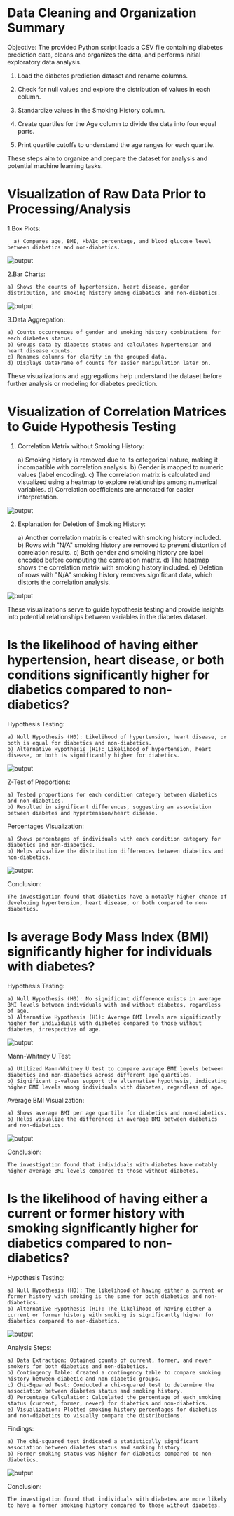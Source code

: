 
# Data Cleaning and Organization Summary
Objective:
The provided Python script loads a CSV file containing diabetes prediction data, cleans and organizes the data, and performs initial exploratory data analysis.

1. Load the diabetes prediction dataset and rename columns.

2. Check for null values and explore the distribution of values in each column.

3. Standardize values in the Smoking History column.

4. Create quartiles for the Age column to divide the data into four equal parts.
   
5. Print quartile cutoffs to understand the age ranges for each quartile.

These steps aim to organize and prepare the dataset for analysis and potential machine learning tasks.

# Visualization of Raw Data Prior to Processing/Analysis

1.Box Plots:

      a) Compares age, BMI, HbA1c percentage, and blood glucose level between diabetics and non-diabetics.

![output](https://github.com/10H-K/diabetes/assets/152930492/92b37e17-d962-41b6-99d5-cce1ec401903)

2.Bar Charts:

    a) Shows the counts of hypertension, heart disease, gender distribution, and smoking history among diabetics and non-diabetics.

![output](https://github.com/10H-K/diabetes/assets/152930492/ae5d2d65-c720-48cb-ba21-08d9c3f6d3d1)

3.Data Aggregation:

    a) Counts occurrences of gender and smoking history combinations for each diabetes status.
    b) Groups data by diabetes status and calculates hypertension and heart disease counts.
    c) Renames columns for clarity in the grouped data.
    d) Displays DataFrame of counts for easier manipulation later on.

These visualizations and aggregations help understand the dataset before further analysis or modeling for diabetes prediction.

# Visualization of Correlation Matrices to Guide Hypothesis Testing
1. Correlation Matrix without Smoking History:

    a) Smoking history is removed due to its categorical nature, making it incompatible with correlation analysis.
    b) Gender is mapped to numeric values (label encoding).
    c) The correlation matrix is calculated and visualized using a heatmap to explore relationships among numerical variables.
    d) Correlation coefficients are annotated for easier interpretation.

![output](https://github.com/10H-K/diabetes/assets/152930492/622b4bc0-6488-4f63-a581-9b3501570980)

2. Explanation for Deletion of Smoking History:

    a) Another correlation matrix is created with smoking history included.
    b) Rows with "N/A" smoking history are removed to prevent distortion of correlation results.
    c) Both gender and smoking history are label encoded before computing the correlation matrix.
    d) The heatmap shows the correlation matrix with smoking history included.
    e) Deletion of rows with "N/A" smoking history removes significant data, which distorts the correlation analysis.

![output](https://github.com/10H-K/diabetes/assets/152930492/e454e925-4df3-4013-ad0a-cfc4752bbb18)

These visualizations serve to guide hypothesis testing and provide insights into potential relationships between variables in the diabetes dataset.

# Is the likelihood of having either hypertension, heart disease, or both conditions significantly higher for diabetics compared to non-diabetics?
Hypothesis Testing:

    a) Null Hypothesis (H0): Likelihood of hypertension, heart disease, or both is equal for diabetics and non-diabetics.
    b) Alternative Hypothesis (H1): Likelihood of hypertension, heart disease, or both is significantly higher for diabetics.

![output](https://github.com/10H-K/diabetes/assets/152930492/9c8d4569-7968-445b-8a37-ada9ad22c095)

Z-Test of Proportions:

    a) Tested proportions for each condition category between diabetics and non-diabetics.
    b) Resulted in significant differences, suggesting an association between diabetes and hypertension/heart disease.

Percentages Visualization:

    a) Shows percentages of individuals with each condition category for diabetics and non-diabetics.
    b) Helps visualize the distribution differences between diabetics and non-diabetics.

![output](https://github.com/10H-K/diabetes/assets/152930492/2add401f-01a7-4c92-a0f7-b2ff9d1def22)

Conclusion:
    
    The investigation found that diabetics have a notably higher chance of developing hypertension, heart disease, or both compared to non-diabetics.

# Is average Body Mass Index (BMI) significantly higher for individuals with diabetes?
Hypothesis Testing:

    a) Null Hypothesis (H0): No significant difference exists in average BMI levels between individuals with and without diabetes, regardless of age.
    b) Alternative Hypothesis (H1): Average BMI levels are significantly higher for individuals with diabetes compared to those without diabetes, irrespective of age.

![output](https://github.com/10H-K/diabetes/assets/152930492/a1dfc338-3d1a-4219-9d95-d1cccec031e6)

Mann-Whitney U Test:

    a) Utilized Mann-Whitney U test to compare average BMI levels between diabetics and non-diabetics across different age quartiles.
    b) Significant p-values support the alternative hypothesis, indicating higher BMI levels among individuals with diabetes, regardless of age.

Average BMI Visualization:

    a) Shows average BMI per age quartile for diabetics and non-diabetics.
    b) Helps visualize the differences in average BMI between diabetics and non-diabetics.

![output](https://github.com/10H-K/diabetes/assets/152930492/fdff0650-0e79-4698-9fb9-4782068cfb3b)

Conclusion:
    
    The investigation found that individuals with diabetes have notably higher average BMI levels compared to those without diabetes. 

# Is the likelihood of having either a current or former history with smoking significantly higher for diabetics compared to non-diabetics?
Hypothesis Testing:

    a) Null Hypothesis (H0): The likelihood of having either a current or former history with smoking is the same for both diabetics and non-diabetics.
    b) Alternative Hypothesis (H1): The likelihood of having either a current or former history with smoking is significantly higher for diabetics compared to non-diabetics.

![output](https://github.com/10H-K/diabetes/assets/152930492/c787a8a9-e1f4-42b9-897e-ecbc7021c94a)

Analysis Steps:

    a) Data Extraction: Obtained counts of current, former, and never smokers for both diabetics and non-diabetics.
    b) Contingency Table: Created a contingency table to compare smoking history between diabetic and non-diabetic groups.
    c) Chi-Squared Test: Conducted a chi-squared test to determine the association between diabetes status and smoking history.
    d) Percentage Calculation: Calculated the percentage of each smoking status (current, former, never) for diabetics and non-diabetics.
    e) Visualization: Plotted smoking history percentages for diabetics and non-diabetics to visually compare the distributions.

Findings:

    a) The chi-squared test indicated a statistically significant association between diabetes status and smoking history.
    b) Former smoking status was higher for diabetics compared to non-diabetics.

![output](https://github.com/10H-K/diabetes/assets/152930492/0d0ad7ce-0ec9-4f0e-b90c-0d927d31ebeb)

Conclusion:
    
    The investigation found that individuals with diabetes are more likely to have a former smoking history compared to those without diabetes.
